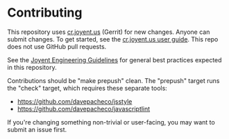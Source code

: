 # ContributingThis repository uses [cr.joyent.us](https://cr.joyent.us) (Gerrit) for newchanges.  Anyone can submit changes.  To get started, see the [cr.joyent.us userguide](https://github.com/joyent/joyent-gerrit/blob/master/docs/user/README.md).This repo does not use GitHub pull requests.See the [Joyent EngineeringGuidelines](https://github.com/joyent/eng/blob/master/docs/index.md) for generalbest practices expected in this repository.Contributions should be "make prepush" clean.  The "prepush" target runs the"check" target, which requires these separate tools:* https://github.com/davepacheco/jsstyle* https://github.com/davepacheco/javascriptlintIf you're changing something non-trivial or user-facing, you may want to submitan issue first.